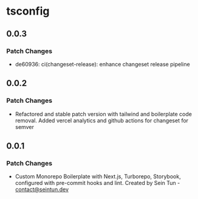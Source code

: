 # tsconfig

## 0.0.3

### Patch Changes

- de60936: ci(changeset-release): enhance changeset release pipeline

## 0.0.2

### Patch Changes

- Refactored and stable patch version with tailwind and boilerplate code removal. Added vercel analytics and github actions for changeset for semver

## 0.0.1

### Patch Changes

- Custom Monorepo Boilerplate with Next.js, Turborepo, Storybook, configured with pre-commit hooks and lint. Created by Sein Tun - contact@seintun.dev
